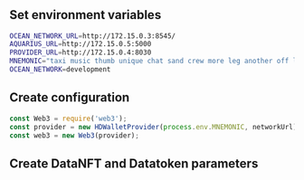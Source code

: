 #

## Set environment variables

```bash
OCEAN_NETWORK_URL=http://172.15.0.3:8545/
AQUARIUS_URL=http://172.15.0.5:5000
PROVIDER_URL=http://172.15.0.4:8030
MNEMONIC="taxi music thumb unique chat sand crew more leg another off lamp"
OCEAN_NETWORK=development
```

## Create configuration

```javascript
const Web3 = require('web3');
const provider = new HDWalletProvider(process.env.MNEMONIC, networkUrl);
const web3 = new Web3(provider);
```

## Create DataNFT and Datatoken parameters

```javascript

```
